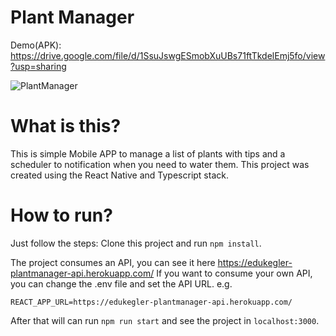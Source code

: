 # Plant Manager

Demo(APK): https://drive.google.com/file/d/1SsuJswgESmobXuUBs71ftTkdelEmj5fo/view?usp=sharing

![PlantManager](https://user-images.githubusercontent.com/30960212/118414799-066e6f00-b67d-11eb-8ab2-9a28b48a01c0.gif)

# What is this?

This is simple Mobile APP to manage a list of plants with tips and a scheduler to notification when you need to water them.
This project was created using the React Native and Typescript stack.

# How to run?

Just follow the steps:
Clone this project and run `npm install`.

The project consumes an API, you can see it here https://edukegler-plantmanager-api.herokuapp.com/
If you want to consume your own API, you can change the .env file and set the API URL. e.g.

```
REACT_APP_URL=https://edukegler-plantmanager-api.herokuapp.com/
```

After that will can run `npm run start` and see the project in `localhost:3000`.
